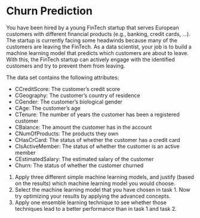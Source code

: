 # Churn Prediction
You have been hired by a young FinTech startup that serves European customers with different financial products (e.g., banking, credit cards, ...). The startup is currently facing some headwinds because many of the customers are leaving the FinTech. As a data scientist, your job is to build a machine learning model that predicts which customers are about to leave. With this, the FinTech startup can actively engage with the identified customers and try to prevent them from leaving.

The data set contains the following attributes:

- CCreditScore: The customer’s credit score
- CGeography: The customer’s country of residence
- CGender: The customer’s biological gender
- CAge: The customer’s age
- CTenure: The number of years the customer has been a registered customer
- CBalance: The amount the customer has in the account
- CNumOfProducts: The products they own
- CHasCrCard: The status of whether the customer has a credit card
- CIsActiveMember: The status of whether the customer is an active member
- CEstimatedSalary: The estimated salary of the customer
- Churn: The status of whether the customer churned
1. Apply three different simple machine learning models, and justify (based on the results) which machine learning model you would choose.
2. Select the machine learning model that you have chosen in task 1. Now try optimizing your results by applying the advanced concepts.
3. Apply one ensemble learning technique to see whether those techniques lead to a better performance than in task 1 and task 2. 
